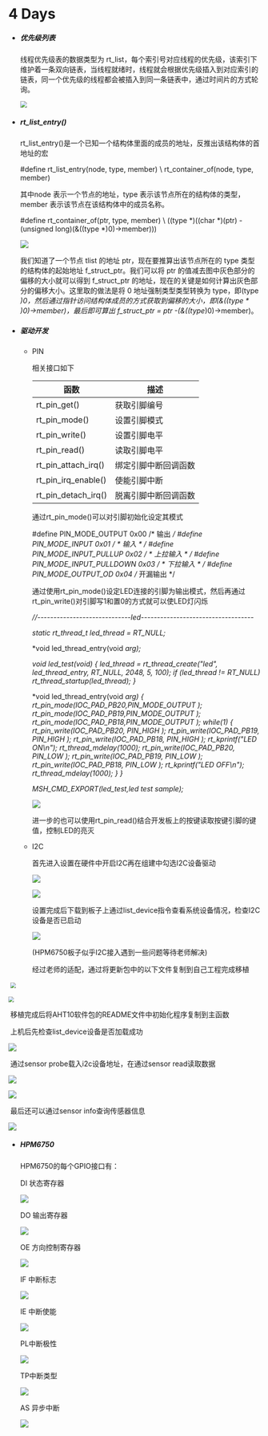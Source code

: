 # 4 Days

- ##### 优先级列表

  线程优先级表的数据类型为 rt_list，每个索引号对应线程的优先级，该索引下维护着一条双向链表，当线程就绪时，线程就会根据优先级插入到对应索引的链表，同一个优先级的线程都会被插入到同一条链表中，通过时间片的方式轮询。

  <img src="./figure/6.png" style="zoom: 80%;" />

- ##### rt_list_entry()

  rt_list_entry()是一个已知一个结构体里面的成员的地址，反推出该结构体的首地址的宏

  #define rt_list_entry(node, type, member) \ 
  		rt_container_of(node, type, member)

  其中node 表示一个节点的地址，type 表示该节点所在的结构体的类型，member 表示该节点在该结构体中的成员名称。

  #define rt_container_of(ptr, type, member) \ 
  		((type *)((char *)(ptr) - (unsigned long)(&((type *)0)->member)))

  ![](./figure/1.png)

  我们知道了一个节点 tlist 的地址 ptr，现在要推算出该节点所在的 type 类型的结构体的起始地址	f_struct_ptr。我们可以将 ptr 的值减去图中灰色部分的偏移的大小就可以得到 f_struct_ptr 的地址，现在的关键是如何计算出灰色部分的偏移大小。这里取的做法是将 0 地址强制类型类型转换为 type，即(type *)0，然后通过指针访问结构体成员的方式获取到偏移的大小，即(&((type * )0)->member)，最后即可算出 f_struct_ptr = ptr -(&((type*)0)->member)。

- ##### 驱动开发

  - PIN

    相关接口如下

    | **函数**            | **描述**             |
    | ------------------- | -------------------- |
    | rt_pin_get()        | 获取引脚编号         |
    | rt_pin_mode()       | 设置引脚模式         |
    | rt_pin_write()      | 设置引脚电平         |
    | rt_pin_read()       | 读取引脚电平         |
    | rt_pin_attach_irq() | 绑定引脚中断回调函数 |
    | rt_pin_irq_enable() | 使能引脚中断         |
    | rt_pin_detach_irq() | 脱离引脚中断回调函数 |

    通过rt_pin_mode()可以对引脚初始化设定其模式

    #define PIN_MODE_OUTPUT 0x00         	  			 /* 输出 */
    #define PIN_MODE_INPUT 0x01           			 		 / * 输入 * /
    #define PIN_MODE_INPUT_PULLUP 0x02      		/ * 上拉输入 * /
    #define PIN_MODE_INPUT_PULLDOWN 0x03   	 / * 下拉输入 * /
    #define PIN_MODE_OUTPUT_OD 0x04         		/* 开漏输出 */

    通过使用rt_pin_mode()设定LED连接的引脚为输出模式，然后再通过rt_pin_write()对引脚写1和置0的方式就可以使LED灯闪烁

    *//-----------------------------led-----------------------------------*

    *static rt_thread_t led_thread = RT_NULL;*

    *void led_thread_entry(void *arg);*

    *void led_test(void)*
    *{*
        *led_thread = rt_thread_create("led",*
                                       *led_thread_entry,*
                                       *RT_NULL,*
                                       *2048,*
                                       *5,*
                                       *100);*
        *if (led_thread != RT_NULL)*
            *rt_thread_startup(led_thread);*
    *}*


    *void led_thread_entry(void *arg)*
    *{*
        *rt_pin_mode(IOC_PAD_PB20,PIN_MODE_OUTPUT );*
        *rt_pin_mode(IOC_PAD_PB19,PIN_MODE_OUTPUT );*
        *rt_pin_mode(IOC_PAD_PB18,PIN_MODE_OUTPUT );*
        *while(1)*
        *{*
            *rt_pin_write(IOC_PAD_PB20, PIN_HIGH );*
            *rt_pin_write(IOC_PAD_PB19, PIN_HIGH );*
            *rt_pin_write(IOC_PAD_PB18, PIN_HIGH );*
            *rt_kprintf("LED ON\n");*
            *rt_thread_mdelay(1000);*
            *rt_pin_write(IOC_PAD_PB20, PIN_LOW );*
            *rt_pin_write(IOC_PAD_PB19, PIN_LOW );*
            *rt_pin_write(IOC_PAD_PB18, PIN_LOW );*
            *rt_kprintf("LED OFF\n");*
            *rt_thread_mdelay(1000);*
        *}*
    *}*
    
    *MSH_CMD_EXPORT(led_test,led test sample);*
    
    ![](./figure/2.png)
    
    进一步的也可以使用rt_pin_read()结合开发板上的按键读取按键引脚的键值，控制LED的亮灭

  - I2C

    首先进入设置在硬件中开启I2C再在组建中勾选I2C设备驱动

    ![](./figure/3.png)

    ![](./figure/4.png)

    设置完成后下载到板子上通过list_device指令查看系统设备情况，检查I2C设备是否已启动

    ![](./figure/5.png)

    (HPM6750板子似乎I2C接入遇到一些问题等待老师解决)
    
    经过老师的适配，通过将更新包中的以下文件复制到自己工程完成移植

​		<img src="./figure/15.png" style="zoom: 67%;" />

<img src="./figure/16.png" style="zoom:67%;" />

​		移植完成后将AHT10软件包的README文件中初始化程序复制到主函数

​		上机后先检查list_device设备是否加载成功

![](./figure/17.png)

​		通过sensor probe载入i2c设备地址，在通过sensor read读取数据

![](./figure/18.png)

![](./figure/19.png)

​		最后还可以通过sensor info查询传感器信息

![](./figure/20.png)



- ##### HPM6750

  HPM6750的每个GPIO接口有：

  DI 状态寄存器 

  ![](./figure/7.png)

  DO 输出寄存器

  ![](./figure/8.png)

  OE 方向控制寄存器 

  ![](./figure/9.png)

  IF 中断标志

  ![](./figure/10.png)

  IE 中断使能

  ![](./figure/11.png)

  PL中断极性 

  ![](./figure/12.png)

  TP中断类型

  ![](./figure/13.png)

  AS 异步中断

  ![](./figure/14.png)

  